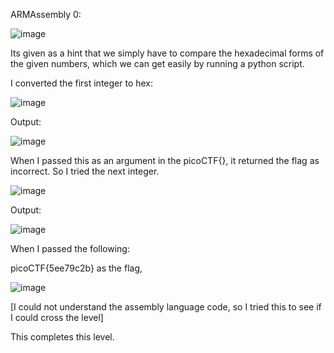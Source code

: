 ARMAssembly 0:

 ![image](https://github.com/itstanayhere/picoctf/assets/147296398/c6767f96-2eeb-4d7c-8337-ac595d8e8ed1)


Its given as a hint that we simply have to compare the hexadecimal forms of the given numbers, which we can get easily by running a python script.

I converted the first integer to hex:

 ![image](https://github.com/itstanayhere/picoctf/assets/147296398/edf0703b-72cd-428d-8770-d00ac1925984)

Output:

 ![image](https://github.com/itstanayhere/picoctf/assets/147296398/45875099-f357-41e6-995b-95d524907ed9)


When I passed this as an argument in the picoCTF{}, it returned the flag as incorrect. So I tried the next integer.

 ![image](https://github.com/itstanayhere/picoctf/assets/147296398/feae1f53-f194-41bb-a105-c427f3e77e57)


Output:

 ![image](https://github.com/itstanayhere/picoctf/assets/147296398/ea868ef3-0cf0-4737-8c7a-2948771c0a32)


When I passed the following:

picoCTF{5ee79c2b} as the flag,
 
![image](https://github.com/itstanayhere/picoctf/assets/147296398/4615e960-6df7-4d64-aef8-fe09bebf5e3b)

[I could not understand the assembly language code, so I tried this to see if I could cross the level]

This completes this level. 
